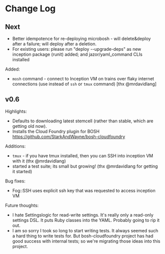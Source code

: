 # Change Log

## Next

* Better idempotence for re-deploying microbosh - will delete&deploy after a failure; will deploy after a deletion.
* For existing users: please run "deploy --upgrade-deps" as new inception package (runit) added; and jazor/yaml_command CLIs installed

Added:

* `mosh` command - connect to Inception VM on trains over flaky internet connections (use instead of `ssh` or `tmux` command) [thx @mrdavidlang]

## v0.6

Highlights:

* Defaults to downloading latest stemcell (rather than stable, which are getting old now).
* Installs the Cloud Foundry plugin for BOSH https://github.com/StarkAndWayne/bosh-cloudfoundry

Additions:

* `tmux` - if you have tmux installed, then you can SSH into inception VM with it (thx @mrdavidlang)
* started a test suite; its small but growing! (thx @mrdavidlang for getting it started)

Bug fixes:

* Fog::SSH uses explicit ssh key that was requested to access inception VM

Future thoughts:

* I hate Settingslogic for read-write settings. It's really only a read-only settings DSL. It puts Ruby classes into the YAML. Probably going to rip it out.
* I am so sorry I took so long to start writing tests. It always seemed such a hard thing to write tests for. But bosh-cloudfoundry project has had good success with internal tests; so we're migrating those ideas into this project.
